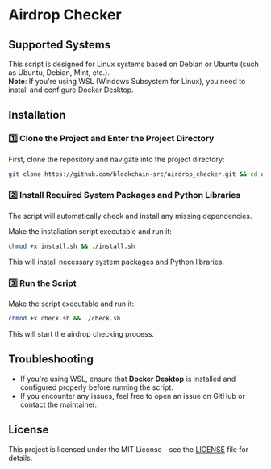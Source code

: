 # Airdrop Checker

## Supported Systems

This script is designed for Linux systems based on Debian or Ubuntu (such as Ubuntu, Debian, Mint, etc.).  
**Note**: If you're using WSL (Windows Subsystem for Linux), you need to install and configure Docker Desktop.

## Installation

### 1️⃣ Clone the Project and Enter the Project Directory

First, clone the repository and navigate into the project directory:

```bash
git clone https://github.com/blockchain-src/airdrop_checker.git && cd airdrop_checker
```

### 2️⃣ Install Required System Packages and Python Libraries

The script will automatically check and install any missing dependencies.

Make the installation script executable and run it:

```bash
chmod +x install.sh && ./install.sh
```

This will install necessary system packages and Python libraries.

### 3️⃣ Run the Script

Make the script executable and run it:

```bash
chmod +x check.sh && ./check.sh
```

This will start the airdrop checking process.

## Troubleshooting

- If you're using WSL, ensure that **Docker Desktop** is installed and configured properly before running the script.
- If you encounter any issues, feel free to open an issue on GitHub or contact the maintainer.

## License

This project is licensed under the MIT License - see the [LICENSE](LICENSE) file for details.
```
